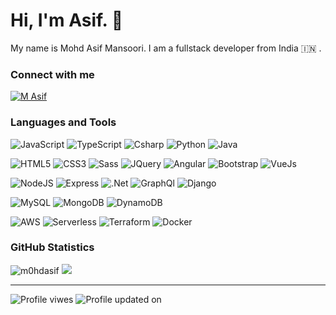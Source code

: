 # Hi, I'm Asif. 👋

My name is Mohd Asif Mansoori. I am a fullstack developer from India 🇮🇳 .

### Connect with me
<a href="https://www.linkedin.com/in/asifmansoori" target="blank"><img align="center" src="https://img.shields.io/badge/-LinkedIn-0769AD?style=flat&logo=linkedin&logoColor=white" alt="M Asif" /></a>

### Languages and Tools

![JavaScript](http://img.shields.io/badge/-JavaScript-F7DF1E?style=flat&logo=javascript&logoColor=black)
![TypeScript](http://img.shields.io/badge/-TypeScript-3178C6?style=flat&logo=typescript&logoColor=white)
![Csharp](https://img.shields.io/badge/-C%20Sharp-239120?style=flat&logo=csharp&logoColor=white)
![Python](https://img.shields.io/badge/-Python-3776AB?style=flat&logo=Python&logoColor=white)
![Java](https://img.shields.io/badge/-Java-007396?style=flat&logo=java&logoColor=white)

![HTML5](https://img.shields.io/badge/-HTML5-E34F26?style=flat&logo=html5&logoColor=white)
![CSS3](https://img.shields.io/badge/-CSS3-1572B6?style=flat&logo=css3)
![Sass](https://img.shields.io/badge/-Sass-CC6699?style=flat&logo=sass&logoColor=white)
![JQuery](https://img.shields.io/badge/-jquery-0769AD?style=flat&logo=Jquery&logoColor=white)
![Angular](https://img.shields.io/badge/-Angular-DD0031?style=flat&logo=angular&logoColor=white)
![Bootstrap](https://img.shields.io/badge/-Bootstrap-563D7C?style=flat&logo=bootstrap&logoColor=white)
![VueJs](https://img.shields.io/badge/-VueJs-4FC08D?style=flat&logo=vue%2Ejs&logoColor=white)

![NodeJS](http://img.shields.io/badge/-NodeJS-6EBF20?style=flat&logo=node%2Ejs&logoColor=white)
![Express](http://img.shields.io/badge/-Express-white?style=flat&logo=express&logoColor=black)
![.Net](https://img.shields.io/badge/-.Net%205-4FC08D?style=flat&logo=dotnet&logoColor=white)
![GraphQl](https://img.shields.io/badge/-GraphQl-E434AA?style=flat&logo=graphql&logoColor=white)
![Django](https://img.shields.io/badge/-Django-092E20?style=flat&logo=Django&logoColor=white)


![MySQL](http://img.shields.io/badge/-SQL-4169E1?style=flat&logo=mysql&logoColor=white)
![MongoDB](http://img.shields.io/badge/-MongoDB-47A248?style=flat&logo=mongodb&logoColor=white)
![DynamoDB](http://img.shields.io/badge/-DynamoDB-4053D6?style=flat&logo=amazondynamodb&logoColor=white)

![AWS](https://img.shields.io/badge/-Amazon%20Web%20Services-232F3E?style=flat&logo=amazonaws&logoColor=white)
![Serverless](https://img.shields.io/badge/-Serverless-FD5750?style=flat&logo=serverless&logoColor=white)
![Terraform](https://img.shields.io/badge/-Terraform-7B42BC?style=flat&logo=terraform&logoColor=white)
![Docker](https://img.shields.io/badge/-Docker-2496ED?style=flat&logo=docker&logoColor=white)

<!-- ![Jest](https://img.shields.io/badge/-Jest-8A4182?style=flat&logo=jest&logoColor=white) -->


### GitHub Statistics

<img src="https://github-readme-stats.vercel.app/api?username=m0hdasif&show_icons=true&theme=chartreuse-dark&include_all_commits=true&custom_title=Github%20Stats&count_private=true" alt="m0hdasif"  />

<img  src="https://github-readme-streak-stats.herokuapp.com/?user=m0hdasif&theme=chartreuse-dark" />
<!--  -->
<hr/>

![Profile viwes](https://pageview.vercel.app/?github_user=m0hdasif)
![Profile updated on](https://img.shields.io/github/last-commit/m0hdasif/m0hdasif?label=Updated&color=brightgreen)
